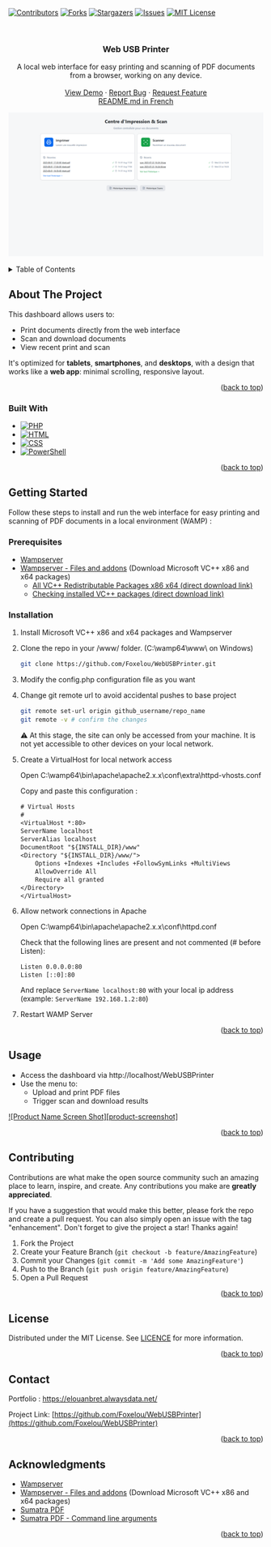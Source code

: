 <!-- Improved compatibility of back to top link: See: https://github.com/othneildrew/Best-README-Template/pull/73 -->
<a id="readme-top"></a>
<!--
*** Thanks for checking out the Best-README-Template. If you have a suggestion
*** that would make this better, please fork the repo and create a pull request
*** or simply open an issue with the tag "enhancement".
*** Don't forget to give the project a star!
*** Thanks again! Now go create something AMAZING! :D
-->



<!-- PROJECT SHIELDS -->
<!--
*** I'm using markdown "reference style" links for readability.
*** Reference links are enclosed in brackets [ ] instead of parentheses ( ).
*** See the bottom of this document for the declaration of the reference variables
*** for contributors-url, forks-url, etc. This is an optional, concise syntax you may use.
*** https://www.markdownguide.org/basic-syntax/#reference-style-links
-->
[![Contributors][contributors-shield]][contributors-url]
[![Forks][forks-shield]][forks-url]
[![Stargazers][stars-shield]][stars-url]
[![Issues][issues-shield]][issues-url]
[![MIT License][license-shield]][license-url]

<!-- PROJECT LOGO -->
<br />
<div align="center">
  <!--<a href="https://github.com/Foxelou/WebUSBPrinter">
    <img src="images/logo.png" alt="Logo" width="80" height="80">
  </a>-->

<h3 align="center">Web USB Printer</h3>

  <p align="center">
    A local web interface for easy printing and scanning of PDF documents from a browser, working on any device.
    <br />
    <!--<a href="https://github.com/Foxelou/WebUSBPrinter"><strong>Explore the docs »</strong></a>
    <br />-->
    <br />
    <a href="https://github.com/Foxelou/WebUSBPrinter">View Demo</a>
    &middot;
    <a href="https://github.com/Foxelou/WebUSBPrinter/issues/new?labels=bug&template=bug-report---.md">Report Bug</a>
    &middot;
    <a href="https://github.com/Foxelou/WebUSBPrinter/issues/new?labels=enhancement&template=feature-request---.md">Request Feature</a>
    <br>
    <a href="README-FR.md">README.md in French</a>
  </p>
</div>

![plot](screens/dashboard.png)

<!-- TABLE OF CONTENTS -->
<details>
  <summary>Table of Contents</summary>
  <ol>
    <li>
      <a href="#about-the-project">About The Project</a>
      <ul>
        <li><a href="#built-with">Built With</a></li>
      </ul>
    </li>
    <li>
      <a href="#getting-started">Getting Started</a>
      <ul>
        <li><a href="#prerequisites">Prerequisites</a></li>
        <li><a href="#installation">Installation</a></li>
      </ul>
    </li>
    <li><a href="#usage">Usage</a></li>
    <!--<li><a href="#roadmap">Roadmap</a></li>-->
    <li><a href="#contributing">Contributing</a></li>
    <li><a href="#license">License</a></li>
    <li><a href="#contact">Contact</a></li>
    <li><a href="#acknowledgments">Acknowledgments</a></li>
  </ol>
</details>



<!-- ABOUT THE PROJECT -->
## About The Project

This dashboard allows users to:
- Print documents directly from the web interface
- Scan and download documents
- View recent print and scan

It's optimized for **tablets**, **smartphones**, and **desktops**, with a design that works like a **web app**: minimal scrolling, responsive layout.

<p align="right">(<a href="#readme-top">back to top</a>)</p>



### Built With


* [![PHP][php.net]][PHP-url]
* [![HTML][html]][HTML-url]
* [![CSS][CSS]][CSS-url]
* [![PowerShell][Powershell]][Powershell-url]

<p align="right">(<a href="#readme-top">back to top</a>)</p>



<!-- GETTING STARTED -->
## Getting Started

Follow these steps to install and run the web interface for easy printing and scanning of PDF documents in a local environment (WAMP) :

### Prerequisites

* [Wampserver](https://www.wampserver.com/)
* [Wampserver - Files and addons](https://wampserver.aviatechno.net/) (Download Microsoft VC++ x86 and x64 packages)
  * [All VC++ Redistributable Packages x86 x64 (direct download link)](https://wampserver.aviatechno.net/files/vcpackages/all_vc_redist_x86_x64.zip)
  * [Checking installed VC++ packages  (direct download link)](https://wampserver.aviatechno.net/files/tools/check_vcredist.exe)
### Installation

1. Install Microsoft VC++ x86 and x64 packages and Wampserver
2. Clone the repo in your /www/ folder. (C:\wamp64\www\ on Windows) 
   ```sh
   git clone https://github.com/Foxelou/WebUSBPrinter.git
   ```
3. Modify the config.php configuration file as you want

4. Change git remote url to avoid accidental pushes to base project
   ```sh
   git remote set-url origin github_username/repo_name
   git remote -v # confirm the changes
   ```
   ⚠️ At this stage, the site can only be accessed from your machine. It is not yet accessible to other devices on your local network.
5. Create a VirtualHost for local network access

    Open C:\wamp64\bin\apache\apache2.x.x\conf\extra\httpd-vhosts.conf

    Copy and paste this configuration :
    ```
    # Virtual Hosts
    #
    <VirtualHost *:80>
    ServerName localhost
    ServerAlias localhost
    DocumentRoot "${INSTALL_DIR}/www"
    <Directory "${INSTALL_DIR}/www/">
        Options +Indexes +Includes +FollowSymLinks +MultiViews
        AllowOverride All
        Require all granted
    </Directory>
    </VirtualHost>
    ```
6. Allow network connections in Apache

    Open C:\wamp64\bin\apache\apache2.x.x\conf\httpd.conf

    Check that the following lines are present and not commented (# before Listen):
    ```
    Listen 0.0.0.0:80
    Listen [::0]:80
    ```

    And replace `ServerName localhost:80` with your local ip address (example: `ServerName 192.168.1.2:80`)
6. Restart WAMP Server

<p align="right">(<a href="#readme-top">back to top</a>)</p>



<!-- USAGE EXAMPLES -->
## Usage

* Access the dashboard via http://localhost/WebUSBPrinter
* Use the menu to:
  * Upload and print PDF files
  * Trigger scan and download results

[![Product Name Screen Shot][product-screenshot]](https://example.com)

<!-- _For more examples, please refer to the [Documentation](https://example.com)_-->

<p align="right">(<a href="#readme-top">back to top</a>)</p>



<!-- ROADMAP
## Roadmap

- [ ] Feature 1
- [ ] Feature 2
- [ ] Feature 3
    - [ ] Nested Feature

See the [open issues](https://github.com/Foxelou/WebUSBPrinter/issues) for a full list of proposed features (and known issues).

<p align="right">(<a href="#readme-top">back to top</a>)</p>  -->



<!-- CONTRIBUTING -->
## Contributing

Contributions are what make the open source community such an amazing place to learn, inspire, and create. Any contributions you make are **greatly appreciated**.

If you have a suggestion that would make this better, please fork the repo and create a pull request. You can also simply open an issue with the tag "enhancement".
Don't forget to give the project a star! Thanks again!

1. Fork the Project
2. Create your Feature Branch (`git checkout -b feature/AmazingFeature`)
3. Commit your Changes (`git commit -m 'Add some AmazingFeature'`)
4. Push to the Branch (`git push origin feature/AmazingFeature`)
5. Open a Pull Request

<p align="right">(<a href="#readme-top">back to top</a>)</p>

<!-- ### Top contributors:

<a href="https://github.com/Foxelou/WebUSBPrinter/graphs/contributors">
  <img src="https://contrib.rocks/image?repo=Foxelou/WebUSBPrinter" alt="contrib.rocks image" />
</a> -->



<!-- LICENSE -->
## License

Distributed under the MIT License. See [LICENCE](license-url) for more information.

<p align="right">(<a href="#readme-top">back to top</a>)</p>



<!-- CONTACT -->
## Contact

Portfolio : https://elouanbret.alwaysdata.net/

Project Link: [https://github.com/Foxelou/WebUSBPrinter](https://github.com/Foxelou/WebUSBPrinter)

<p align="right">(<a href="#readme-top">back to top</a>)</p>



<!-- ACKNOWLEDGMENTS -->
## Acknowledgments

* [Wampserver](https://www.wampserver.com/)
* [Wampserver - Files and addons](https://wampserver.aviatechno.net/) (Download Microsoft VC++ x86 and x64 packages)
* [Sumatra PDF](https://www.sumatrapdfreader.org/free-pdf-reader)
* [Sumatra PDF - Command line arguments](https://www.sumatrapdfreader.org/docs/Command-line-arguments)

<p align="right">(<a href="#readme-top">back to top</a>)</p>



<!-- MARKDOWN LINKS & IMAGES -->
<!-- https://www.markdownguide.org/basic-syntax/#reference-style-links -->
[contributors-shield]: https://img.shields.io/github/contributors/Foxelou/WebUSBPrinter.svg?style=for-the-badge
[contributors-url]: https://github.com/Foxelou/WebUSBPrinter/graphs/contributors
[forks-shield]: https://img.shields.io/github/forks/Foxelou/WebUSBPrinter.svg?style=for-the-badge
[forks-url]: https://github.com/Foxelou/WebUSBPrinter/network/members
[stars-shield]: https://img.shields.io/github/stars/Foxelou/WebUSBPrinter.svg?style=for-the-badge
[stars-url]: https://github.com/Foxelou/WebUSBPrinter/stargazers
[issues-shield]: https://img.shields.io/github/issues/Foxelou/WebUSBPrinter.svg?style=for-the-badge
[issues-url]: https://github.com/Foxelou/WebUSBPrinter/issues
[license-shield]: https://img.shields.io/github/license/Foxelou/WebUSBPrinter.svg?style=for-the-badge
[license-url]: https://github.com/Foxelou/WebUSBPrinter/blob/master/LICENSE

[php.net]: https://img.shields.io/badge/PHP-4f5b93?style=for-the-badge&logo=php&logoColor=white
[PHP-url]: https://www.php.net/

[html]: https://img.shields.io/badge/HTML5-f06529?style=for-the-badge&logo=html5&logoColor=white
[html-url]: https://developer.mozilla.org/en-US/docs/Web/HTML

[css]: https://img.shields.io/badge/CSS3-2965f1?style=for-the-badge&logo=css&logoColor=white
[css-url]: https://developer.mozilla.org/en-US/docs/Web/CSS

[powershell]: https://img.shields.io/badge/Powershell-1b9cf2?style=for-the-badge&logo=Powershell&logoColor=white
[powershell-url]: https://learn.microsoft.com/en-us/powershell/scripting/overview?view=powershell-7.5